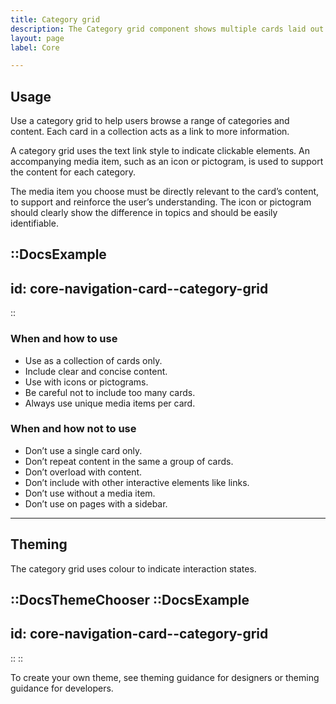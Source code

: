 ```yaml
---
title: Category grid
description: The Category grid component shows multiple cards laid out in a grid, allowing users to browse a collection of categories.
layout: page
label: Core

---
```


## Usage

Use a category grid to help users browse a range of categories and content. Each card in a collection acts as a link to more information.

A category grid uses the text link style to indicate clickable elements. An accompanying media item, such as an icon or pictogram, is used to support the content for each category.

The media item you choose must be directly relevant to the card’s content, to support and reinforce the user’s understanding. The icon or pictogram should clearly show the difference in topics and should be easily identifiable.

::DocsExample
---
id: core-navigation-card--category-grid
---
::

### When and how to use

- Use as a collection of cards only.
- Include clear and concise content.
- Use with icons or pictograms.
- Be careful not to include too many cards.
- Always use unique media items per card.

### When and how not to use

- Don’t use a single card only.
- Don’t repeat content in the same a group of cards.
- Don’t overload with content.
- Don’t include with other interactive elements like links.
- Don’t use without a media item.
- Don’t use on pages with a sidebar.

---

## Theming

The category grid uses colour to indicate interaction states.

::DocsThemeChooser
  ::DocsExample
  ---
  id: core-navigation-card--category-grid
  ---
  ::
::

To create your own theme, see theming guidance for designers or theming guidance for developers.
